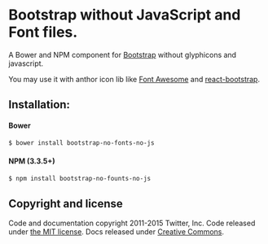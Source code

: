 # Bootstrap without JavaScript and Font files.

A Bower and NPM component for [Bootstrap](http://getbootstrap.com/) without glyphicons and javascript. 

You may use it with anthor icon lib like [Font Awesome](http://fontawesome.io/icons/) and [react-bootstrap](https://github.com/react-bootstrap/react-bootstrap).

## Installation:

#### Bower

```bash
$ bower install bootstrap-no-fonts-no-js
```

#### NPM (3.3.5+)

```bash
$ npm install bootstrap-no-founts-no-js
```

## Copyright and license

Code and documentation copyright 2011-2015 Twitter, Inc. Code released under [the MIT license](https://github.com/twbs/bootstrap/blob/master/LICENSE). Docs released under [Creative Commons](https://github.com/twbs/bootstrap/blob/master/docs/LICENSE).

